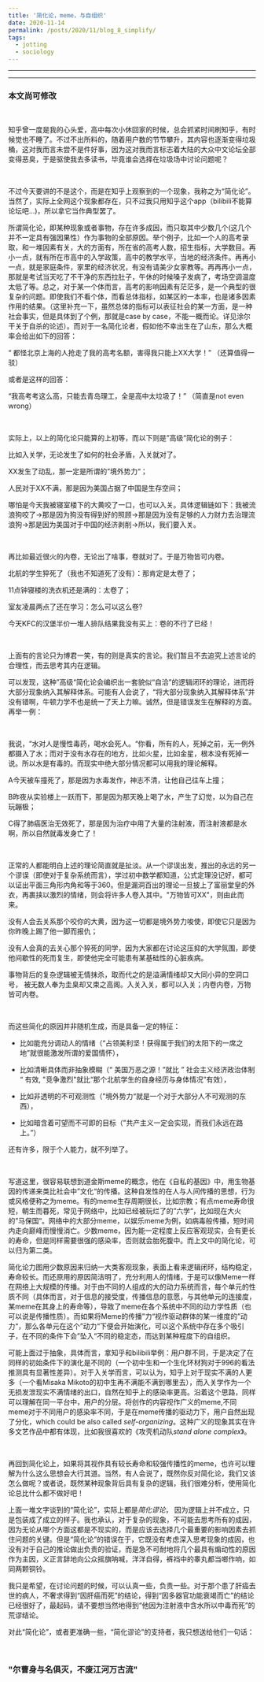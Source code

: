 ```yaml
---
title: '简化论，meme，与自组织'
date: 2020-11-14
permalink: /posts/2020/11/blog_8_simplify/
tags:
  - jotting
  - sociology
---
```


---

---

### 本文尚可修改

<br>

知乎曾一度是我的心头爱，高中每次小休回家的时候，总会抓紧时间刷知乎，有时候觉也不睡了。不过不出所料的，随着用户数的节节攀升，其内容也逐渐变得垃圾桶，这对我而言未尝不是件好事，因为这对我而言标志着大陆的大众中文论坛全部变得恶臭，于是驱使我去多读书，毕竟谁会选择在垃圾场中讨论问题呢？

<br>

不过今天要讲的不是这个，而是在知乎上观察到的一个现象，我称之为“简化论”。当然了，实际上全网这个现象都存在，只不过我只用知乎这个app（bilibili不能算论坛吧...)，所以拿它当作典型罢了。

所谓简化论，即某种现象或者事物，存在许多成因，而只取其中少数几个(这几个并不一定具有强因果性）作为事物的全部原因。举个例子，比如一个人的高考录取，和一堆因素有关，大的方面有，所在省的高考人数，招生指标，大学数目。再小一点，就有所在市高中的入学政策，高中的教学水平，当地的经济条件。再再小一点，就是家庭条件，家里的经济状况，有没有请美少女家教等。再再再小一点，那就是考试当天吃了不干净的东西拉肚子，午休的时候嗓子发病了，考场空调温度太低了等。总之，对于某一个体而言，高考的影响因素有茫茫多，是一个典型的很复杂的问题。即使我们不看个体，而看总体指标，如某区的一本率，也是诸多因素作用的结果。（这里补充一下，虽然总体的指标可以表征社会的某一方面，是一种社会事实，但是具体到了个例，那就是case by case，不能一概而论。详见涂尔干关于自杀的论述）。而对于一名简化论者，假如他不幸出生在了山东，那么大概率会给出如下的回答：

“ 都怪北京上海的人抢走了我的高考名额，害得我只能上XX大学！” （还算值得一驳）

或者是这样的回答：

“我高考考这么高，只能去青岛理工，全是高中太垃圾了！” （简直是not even wrong）

<br>

实际上，以上的简化论只能算的上初等，而以下则是”高级“简化论的例子：

比如入关学，无论发生了如何的社会矛盾，入关就对了。

XX发生了动乱，那一定是所谓的”境外势力“；

人民对于XX不满，那是因为美国占据了中国是生存空间；

哪怕是今天我被寝室楼下的大黄咬了一口，也可以入关。具体逻辑链如下：我被流浪狗咬了$\rightarrow$那是因为狗没有得到好的照顾$\rightarrow$那是因为没有足够的人力财力去治理流浪狗$\rightarrow$那是因为美国对于中国的经济剥削$\rightarrow$所以，我们要入关。

<br>

再比如最近很火的内卷，无论出了啥事，卷就对了。于是万物皆可内卷。

北航的学生猝死了（我也不知道死了没有）：那肯定是太卷了；

11点钟寝楼的洗衣机还是满的：太卷了；

室友凌晨两点了还在学习：怎么可以这么卷?

今天KFC的汉堡半价一堆人排队结果我没有买上：卷的不行了已经！

<br>

上面有的言论只为博君一笑，有的则是真实的言论。我们暂且不去追究上述言论的合理性，而去思考其内在逻辑。

可以发现，这种”高级“简化论会编织出一套貌似“自洽”的逻辑闭环的理论，进而将大部分现象纳入其解释体系。可能有人会说了，“将大部分现象纳入其解释体系”并没有错啊，牛顿力学不也是统一了天上力嘛。诚然，但是错误发生在解释的方面。再举一例：

<br>

我说，“水对人是慢性毒药，喝水会死人。“你看，所有的人，死掉之前，无一例外都摄入了水；而对于没有水存在的地方，比如火星，比如金星，根本没有死掉一说。所以水是有毒的。而现实中绝大部分情况都可以用我的理论解释。

A今天被车撞死了，那是因为水毒发作，神志不清，让他自己往车上撞；

B昨夜从实验楼上一跃而下，那是因为那天晚上喝了水，产生了幻觉，以为自己在玩蹦极；

C得了肺癌医治无效死了，那是因为治疗中用了大量的注射液，而注射液都是水啊，所以自然就毒发身亡了！

<br>

正常的人都能明白上述的理论简直就是扯淡。从一个谬误出发，推出的永远的另一个谬误（即使对于复杂系统而言），学过初中数学都知道，公式定理没记好，都可以证出平面三角形内角和等于360。但是漏洞百出的理论一旦披上了富丽堂皇的外衣，再裹挟以激烈的情绪，则会将许多人卷入其中。"万物皆可XX"，则由此而来。

没有人会去关系那个咬你的大黄，因为这一切都是境外势力唆使，即使它只是因为你昨晚上踢了他一脚而报仇；

没有人会真的去关心那个猝死的同学，因为大家都在讨论这压抑的大学氛围，即使他间歇性的死而复生，即使他完全可能患有某基础性的心脏疾病。

事物背后的复杂逻辑被无情抹杀，取而代之的是溢满情绪却又大同小异的空洞口号， 被无数人奉为圭臬却又束之高阁。入关入关，都可以入关；内卷内卷，万物皆可内卷。

<br>

而这些简化的原因并非随机生成，而是具备一定的特征：

* 比如能充分调动人的情绪（“占领美利坚！获得属于我们的太阳下的一席之地”就很能激发所谓的爱国情怀），

* 比如清晰具体而非抽象模糊（“ 美国万恶之源！”就比 ” 社会主义经济政治体制 “ 有效, "竞争激烈"就比“那个北航学生的自身经历与身体情况”有效），

* 比如非透明的不可观测性（”境外势力“就是一个对于大部分人不可观测的东西），

* 比如暗含着可望而不可即的目标（”共产主义一定会实现，而我们永远在路上。”）

还有许多，限于个人能力，就不列举了。

<br>

写道这里，很容易联想到道金斯meme的概念，他在《自私的基因》中，用生物基因的传递来类比社会中”文化“的传播。这种自发性的在人与人间传播的思想，行为或风格便称之为meme。有的meme生存周期很长，比如宗教；有点meme寿命很短，朝生而暮死，常见于网络中，比如已经被玩烂了的”六学“，比如现在大火的”马保国“。网络中的大部分meme，以娱乐meme为例，如病毒般传播，短时间内走向巅峰而慢慢消亡。少数meme，因为能一定程度上反应客观现实，会有更长的寿命，但是同样需要很强的感染率，否则就会胎死腹中。而上文中的简化论，可以归为第二类。

简化论力图用少数原因来归纳一大类客观现象，表面上看来逻辑闭环，结构稳定，寿命较长。而还原用的原因简洁明了，充分利用人的情绪，于是可以像Meme一样在网络上大规模的传播。对于由不同的人组成的大的动力系统而言，每个单元的性质不同（具体而言，对于信息的接受度，传播信息的意愿，与其他单元的连接度，某meme在其身上的寿命等），导致了meme在各个系统中不同的动力学性质（也可以说是传播性质）。而如果将Meme的传播”力“视作驱动群体的某一维度的”动力“，那么各单元在这个”动力“下便会开始演化，可以这个系统中存在多个吸引子，在不同的条件下会”坠入“不同的稳定态，而达到某种程度下的自组织。

可能上面过于抽象，具体而言，拿知乎和bilibili举例：用户群不同，于是决定了在同样的初始条件下的演化是不同的（一个初中生和一个生化环材狗对于996的看法推测具有显著性差异）。对于入关学而言，可以认为，知乎上对于现实不满的人更多（一个看Misaka Mikoto的初中生再不满能不满到哪里去），而入关学作为一个无损发泄现实不满情绪的出口，自然在知乎上的感染率更高。沿着这个思路，同样可以理解在同一平台中，用户的分层。将创作的内容视作广义的meme,不同meme对于不同用户的感染率不同，于是在meme传播的驱动力下，用户自然出现了分化，which could be also called *self-organizing*。这种广义的现象其实在许多文艺作品中都有体现，比如我很喜欢的《攻壳机动队*stand alone complex*》。

<br>

再回到简化论上，如果将其视作具有较长寿命和较强传播性的meme，也许可以理解为什么这么思想会大行其道。当然，有人会说了，既然你反对简化论，我们又该怎么做呢？或者说，既然某种现象背后具有复杂的逻辑，我们很难分析，使用简化论总比什么都不做好吧！

上面一堆文字谈到的“简化论”，实际上都是*简化谬论*， 因为逻辑上并不成立，只是包装成了成立的样子。我也承认，对于复杂的现象，不可能去思考所有的成因，因为无论从哪个方面这都是不现实的，而是应该去选择几个最重要的影响因素去抓住问题的关键。但是“简化论”的错误在于，它既没有考虑深入思考现象的成因，也没有对于自己的推论做出负责的验证，而是急不可耐地将几个最具有煽动性的原因作为主因，义正言辞地向公众摇旗呐喊，洋洋自得，裤裆中的睾丸都当啷作响，如同两颗铜铃。

我只是希望，在讨论问题的时候，可以认真一些，负责一些。对于那个患了肝癌去世的病人，不奢求得到“因肝癌而死”的结论，得到“因多器官功能衰竭而亡”的结论已经很好了，最起码，请不要想当然地得到“他因为注射液中含水所以中毒而死”的荒谬结论。

对此“简化论”，或者更准确一些，“简化谬论”的支持者，我只想送给他们一句话：

<br>

### "尔曹身与名俱灭，不废江河万古流"

<br>

